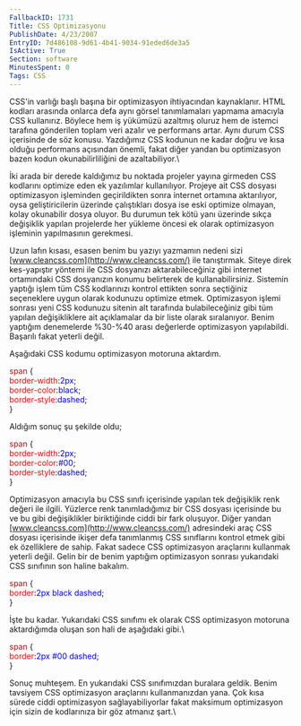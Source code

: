 ```yaml
---
FallbackID: 1731
Title: CSS Optimizasyonu
PublishDate: 4/23/2007
EntryID: 7d486108-9d61-4b41-9034-91eded6de3a5
IsActive: True
Section: software
MinutesSpent: 0
Tags: CSS
---
```

CSS'in varlığı başlı başına bir optimizasyon ihtiyacından kaynaklanır.
HTML kodları arasında onlarca defa aynı görsel tanımlamaları yapmama
amacıyla CSS kullanırız. Böylece hem iş yükümüzü azaltmış oluruz hem de
istemci tarafına gönderilen toplam veri azalır ve performans artar. Aynı
durum CSS içerisinde de söz konusu. Yazdığımız CSS kodunun ne kadar
doğru ve kısa olduğu performans açısından önemli, fakat diğer yandan bu
optimizasyon bazen kodun okunabilirliliğini de azaltabiliyor.\

İki arada bir derede kaldığımız bu noktada projeler yayına girmeden CSS
kodlarını optimize eden ek yazılımlar kullanılıyor. Projeye ait CSS
dosyası optimizasyon işleminden geçirildikten sonra internet ortamına
aktarılıyor, oysa geliştiricilerin üzerinde çalıştıkları dosya ise eski
optimize olmayan, kolay okunabilir dosya oluyor. Bu durumun tek kötü
yanı üzerinde sıkça değişiklik yapılan projelerde her yükleme öncesi ek
olarak optimizasyon işleminin yapılmasının gerekmesi.

Uzun lafın kısası, esasen benim bu yazıyı yazmamın nedeni sizi
[www.cleancss.com](http://www.cleancss.com/) ile tanıştırmak. Siteye
direk kes-yapıştır yöntemi ile CSS dosyanızı aktarabileceğiniz gibi
internet ortamındaki CSS dosyanızın konumu belirterek de
kullanabilirsiniz. Sistemin yaptığı işlem tüm CSS kodlarınızı kontrol
ettikten sonra seçtiğiniz seçeneklere uygun olarak kodunuzu optimize
etmek. Optimizasyon işlemi sonrası yeni CSS kodunuzu sitenin alt
tarafında bulabileceğiniz gibi tüm yapılan değişikliklere ait
açıklamalar da bir liste olarak sıralanıyor. Benim yaptığım denemelerde
%30-%40 arası değerlerde optimizasyon yapılabildi. Başarılı fakat
yeterli değil.

Aşağıdaki CSS kodumu optimizasyon motoruna aktardım.

<span style="color: rgb(163, 21, 21);"> span</span><span> {</span>\
 <span style="color: red;"> border-width</span><span>:<span
style="color: blue;">2px</span>;</span>\
 <span style="color: red;"> border-color</span><span>:<span
style="color: blue;">black</span>;</span>\
 <span style="color: red;"> border-style</span><span>:<span
style="color: blue;">dashed</span>;</span>\
 <span> }</span>

Aldığım sonuç şu şekilde oldu;

<span style="color: rgb(163, 21, 21);"> span</span><span> {</span>\
 <span style="color: red;"> border-width</span><span>:<span
style="color: blue;">2px</span>;</span>\
 <span style="color: red;"> border-color</span><span>:<span
style="color: blue;">\#00</span>;</span>\
 <span style="color: red;"> border-style</span><span>:<span
style="color: blue;">dashed</span>;</span>\
 <span> }</span>

Optimizasyon amacıyla bu CSS sınıfı içerisinde yapılan tek değişiklik
renk değeri ile ilgili. Yüzlerce renk tanımladığımız bir CSS dosyası
içerisinde bu ve bu gibi değişiklikler biriktiğinde ciddi bir fark
oluşuyor. Diğer yandan [www.cleancss.com](http://www.cleancss.com/)
adresindeki araç CSS dosyası içerisinde ikişer defa tanımlanmış CSS
sınıflarını kontrol etmek gibi ek özelliklere de sahip. Fakat sadece CSS
optimizasyon araçlarını kullanmak yeterli değil. Gelin bir de benim
yaptığım optimizasyon sonrası yukarıdaki CSS sınıfının son haline
bakalım.

<span style="color: rgb(163, 21, 21);"> span</span><span> {</span>\
 <span style="color: red;"> border</span><span>:<span
style="color: blue;">2px black dashed</span>;</span>\
 <span> }</span>

İşte bu kadar. Yukarıdaki CSS sınıfımı ek olarak CSS optimizasyon
motoruna aktardığımda oluşan son hali de aşağıdaki gibi.\

<span style="color: rgb(163, 21, 21);"> span</span><span> {</span>\
 <span style="color: red;"> border</span><span>:<span
style="color: blue;">2px \#00 dashed</span>;</span>\
 <span> }</span>

Sonuç muhteşem. En yukarıdaki CSS sınıfımızdan buralara geldik. Benim
tavsiyem CSS optimizasyon araçlarını kullanmanızdan yana. Çok kısa
sürede ciddi optimizasyon sağlayabiliyorlar fakat maksimum optimizasyon
için sizin de kodlarınıza bir göz atmanız şart.\


